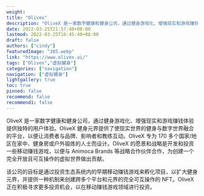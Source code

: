 ```yaml
---
weight: 
title: "Olivex"
description: "OliveX 是一家数字健康和健身公司，通过健身游戏化、增强现实和游戏赚钱体验提供独特的用户体验。OliveX 健身元界提供了使现实世界的健身与数字世界融合的平台，以便让消费者与品牌、影响者和教练互动。OliveX 专为 170 多个国家/地区在家中、健身房或户外锻炼的人士而设计。"
date: 2022-03-25T21:57:40+08:00
lastmod: 2022-03-25T16:45:40+08:00
draft: false
authors: ["cindy"]
featuredImage: "385.webp"
link: "https://www.olivex.ai/"
tags: ["Olivex","虚拟健身"]
categories: ["navigation"]
navigation: ["虚拟健身"]
lightgallery: true
toc: true
pinned: false
recommend: false
recommend1: false
---
```


OliveX 是一家数字健康和健身公司，通过健身游戏化、增强现实和游戏赚钱体验提供独特的用户体验。OliveX 健身元界提供了使现实世界的健身与数字世界融合的平台，以便让消费者与品牌、影响者和教练互动。OliveX 专为 170 多个国家/地区在家中、健身房或户外锻炼的人士而设计。OliveX 的愿景和战略是开发和投资一些移动赚钱游戏，以便与 Animoca Brands 等战略合作伙伴合作，为创建一个完全开放且可互操作的虚拟世界做出贡献。

该公司的目标是通过投资生态系统内的早期移动赚钱游戏来孵化项目，以扩大健身元界，并提供一种机制来创建跨多个平台和元界的完全可互操作的 NFT。OliveX 正在积极寻求更多投资机会，以在移动赚钱游戏领域进行投资。

